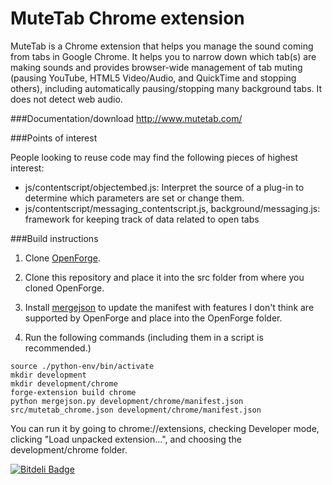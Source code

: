 MuteTab Chrome extension
=======

MuteTab is a Chrome extension that helps you manage the sound coming from tabs in Google Chrome. It helps you to narrow down which tab(s) are making sounds and provides browser-wide management of tab muting (pausing YouTube, HTML5 Video/Audio, and QuickTime and stopping others), including automatically pausing/stopping many background tabs.  It does not detect web audio.

###Documentation/download
http://www.mutetab.com/

###Points of interest

People looking to reuse code may find the following pieces of highest interest:

* js/contentscript/objectembed.js: Interpret the source of a plug-in to determine which parameters are set or change them.
* js/contentscript/messaging_contentscript.js, background/messaging.js: framework for keeping track of data related to open tabs

###Build instructions

1. Clone [OpenForge](https://github.com/trigger-corp/browser-extensions).

2. Clone this repository and place it into the src folder from where you cloned OpenForge.

3. Install [mergejson](https://github.com/jaredsohn/mergejson) to update the manifest with features I don't think are supported by OpenForge and place into the OpenForge folder.

4. Run the following commands (including them in a script is recommended.)

```
source ./python-env/bin/activate
mkdir development
mkdir development/chrome
forge-extension build chrome
python mergejson.py development/chrome/manifest.json src/mutetab_chrome.json development/chrome/manifest.json
```

You can run it by going to chrome://extensions, checking Developer mode, clicking "Load unpacked extension...", and choosing the development/chrome folder.


[![Bitdeli Badge](https://d2weczhvl823v0.cloudfront.net/jaredsohn/mutetab/trend.png)](https://bitdeli.com/free "Bitdeli Badge")

